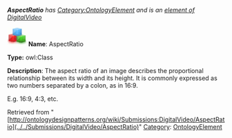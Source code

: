 ___AspectRatio__ has [Category:OntologyElement](../../Category/OntologyElement "Category:OntologyElement") and is an [element of](../../Property/ElementOf "Property:ElementOf") [DigitalVideo](../../Submissions/DigitalVideo "Submissions:DigitalVideo")_


  




[![Class](../../images/thumb/2/27/Class.gif/45px-Class.gif)](../../Image/Class.gif "Class")
__Name__: AspectRatio 


__Type:__ owl:Class 


__Description__: The aspect ratio of an image describes the proportional relationship between its width and its height. It is commonly expressed as two numbers separated by a colon, as in 16:9. 


E.g. 16:9, 4:3, etc.





Retrieved from "[http://ontologydesignpatterns.org/wiki/Submissions:DigitalVideo/AspectRatio](../../Submissions/DigitalVideo/AspectRatio)"
 [Category](http://ontologydesignpatterns.org/wiki/Special:Categories "Special:Categories"): [OntologyElement](../../Category/OntologyElement "Category:OntologyElement")